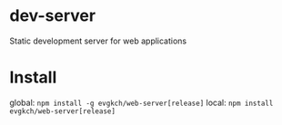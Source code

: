 # dev-server
Static development server for web applications

# Install
global: `npm install -g evgkch/web-server[release]`
local: `npm install evgkch/web-server[release]`

